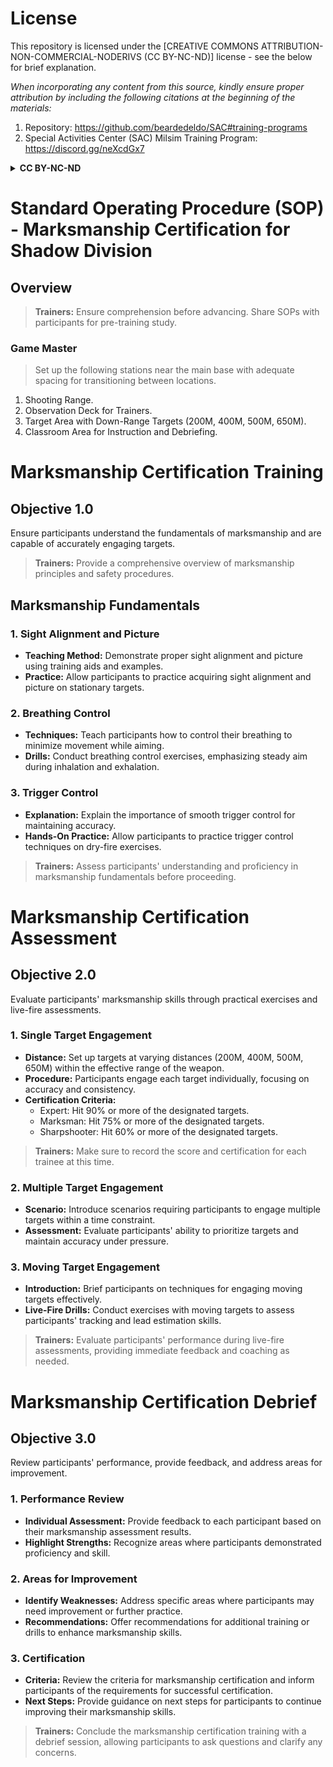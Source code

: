 
# License

This repository is licensed under the [CREATIVE COMMONS ATTRIBUTION-NON-COMMERCIAL-NODERIVS (CC BY-NC-ND)] license - see the below for brief explanation. 

*When incorporating any content from this source, kindly ensure proper attribution by including the following citations at the beginning of the materials:*
1. Repository: https://github.com/beardedeldo/SAC#training-programs
2. Special Activities Center (SAC) Milsim Training Program: https://discord.gg/neXcdGx7

<details>
  <summary><strong>CC BY-NC-ND</strong></summary>

Creative Commons Attribution-NonCommercial-NoDerivs (CC BY-NC-ND):
Users are free to:
Share — copy and redistribute the material in any medium or format for non-commercial purposes.
Under the following terms:
Attribution — You must give appropriate credit, provide a link to the license, and indicate if changes were made. You may do so in any reasonable manner, but not in any way that suggests the licensor endorses you or your use.
NonCommercial — You may not use the material for commercial purposes.
NoDerivatives — If you remix, transform, or build upon the material, you may not distribute the modified material.

------
</details>

# Standard Operating Procedure (SOP) - Marksmanship Certification for Shadow Division

## Overview

> **Trainers:** Ensure comprehension before advancing. Share SOPs with participants for pre-training study.

### Game Master

> Set up the following stations near the main base with adequate spacing for transitioning between locations.

1. Shooting Range.
2. Observation Deck for Trainers.
3. Target Area with Down-Range Targets (200M, 400M, 500M, 650M). 
4. Classroom Area for Instruction and Debriefing.

# Marksmanship Certification Training

## Objective 1.0

Ensure participants understand the fundamentals of marksmanship and are capable of accurately engaging targets.

> **Trainers:** Provide a comprehensive overview of marksmanship principles and safety procedures.

## Marksmanship Fundamentals

### 1. Sight Alignment and Picture

- **Teaching Method:** Demonstrate proper sight alignment and picture using training aids and examples.
- **Practice:** Allow participants to practice acquiring sight alignment and picture on stationary targets.

### 2. Breathing Control

- **Techniques:** Teach participants how to control their breathing to minimize movement while aiming.
- **Drills:** Conduct breathing control exercises, emphasizing steady aim during inhalation and exhalation.

### 3. Trigger Control

- **Explanation:** Explain the importance of smooth trigger control for maintaining accuracy.
- **Hands-On Practice:** Allow participants to practice trigger control techniques on dry-fire exercises.

> **Trainers:** Assess participants' understanding and proficiency in marksmanship fundamentals before proceeding.

# Marksmanship Certification Assessment

## Objective 2.0

Evaluate participants' marksmanship skills through practical exercises and live-fire assessments.

### 1. Single Target Engagement

- **Distance:** Set up targets at varying distances (200M, 400M, 500M, 650M) within the effective range of the weapon.
- **Procedure:** Participants engage each target individually, focusing on accuracy and consistency.
- **Certification Criteria:**
  - Expert: Hit 90% or more of the designated targets.
  - Marksman: Hit 75% or more of the designated targets.
  - Sharpshooter: Hit 60% or more of the designated targets.

> **Trainers:** Make sure to record the score and certification for each trainee at this time. 

### 2. Multiple Target Engagement

- **Scenario:** Introduce scenarios requiring participants to engage multiple targets within a time constraint.
- **Assessment:** Evaluate participants' ability to prioritize targets and maintain accuracy under pressure.

### 3. Moving Target Engagement

- **Introduction:** Brief participants on techniques for engaging moving targets effectively.
- **Live-Fire Drills:** Conduct exercises with moving targets to assess participants' tracking and lead estimation skills.

> **Trainers:** Evaluate participants' performance during live-fire assessments, providing immediate feedback and coaching as needed.

# Marksmanship Certification Debrief

## Objective 3.0

Review participants' performance, provide feedback, and address areas for improvement.

### 1. Performance Review

- **Individual Assessment:** Provide feedback to each participant based on their marksmanship assessment results.
- **Highlight Strengths:** Recognize areas where participants demonstrated proficiency and skill.

### 2. Areas for Improvement

- **Identify Weaknesses:** Address specific areas where participants may need improvement or further practice.
- **Recommendations:** Offer recommendations for additional training or drills to enhance marksmanship skills.

### 3. Certification

- **Criteria:** Review the criteria for marksmanship certification and inform participants of the requirements for successful certification.
- **Next Steps:** Provide guidance on next steps for participants to continue improving their marksmanship skills.

> **Trainers:** Conclude the marksmanship certification training with a debrief session, allowing participants to ask questions and clarify any concerns.
